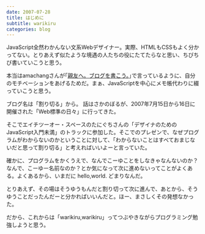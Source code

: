 ```yaml
---
date: 2007-07-28
title: はじめに
subtitle: warikiru
categories: blog
---
```


JavaScript全然わかんない文系Webデザイナー。実際、HTMLもCSSもよく分かってない。とりあえず似たような境遇の人たちの役にたてたらなと思い、ちびちび書いていこうと思う。

本当はamachangさんが｢[親友へ。ブログを書こう。](http://d.hatena.ne.jp/amachang/20070419/1177005134)｣で言っているように、自分のモチベーションをあげるためだ。まぁ、JavaScriptを中心にメモ帳代わりに綴っていこうと思う。

ブログ名は「割り切る」から。 話はさかのぼるが、2007年7月15日から16日に開催された「Web標準の日々」に行ってきた。

そこでエイチツーオー・スペースのたにぐちさんの「デザイナのためのJavaScript入門未満」のトラックに参加した。そこでのプレゼンで、なぜプログラムがわからないのかということに対して、「わからないことはすべておまじないだと思って割り切る」と考えればいいよーと言っていた。

確かに、プログラムをかくうえで、なんでこーゆことをしなきゃなんないのか？なんで、こーゆー名前なのか？とか気になって次に進めないってことがよくある。よくあるから、いまだに hello,world. どまりなんだ。

とりあえず、その場はそうゆうもんだと割り切って次に進んで、あとから、そうゆうことだったんだーと分かればいいんだと。ほー、まさしくその発想なかった。

だから、これからは「warikiru,warikiru」ってつぶやきながらプログラミング勉強しようと思う。

